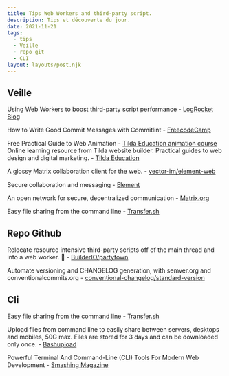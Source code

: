 ```yaml
---
title: Tips Web Workers and third-party script.
description: Tips et découverte du jour.
date: 2021-11-21
tags:
  - tips
  - Veille
  - repo git
  - CLI
layout: layouts/post.njk
---
```


## Veille

Using Web Workers to boost third-party script performance - [LogRocket Blog](https://blog.logrocket.com/using-web-workers-boost-third-party-script-performance/)

How to Write Good Commit Messages with Commitlint - [FreecodeCamp](https://www.freecodecamp.org/news/how-to-use-commitlint-to-write-good-commit-messages/)

Free Practical Guide to Web Animation - [Tilda Education animation course](https://tilda.education/en/web-animation-course)
Online learning resource from Tilda website builder. Practical guides to web design and digital marketing. - [Tilda Education](https://tilda.education/en/)

A glossy Matrix collaboration client for the web. - [vector-im/element-web](https://github.com/vector-im/element-web)

Secure collaboration and messaging - [Element](https://element.io/)

An open network for secure, decentralized communication - [Matrix.org](https://matrix.org/)

 Easy file sharing from the command line - [Transfer.sh](https://transfer.sh/)

## Repo Github

Relocate resource intensive third-party scripts off of the main thread and into a web worker. 🎉 - [BuilderIO/partytown](https://github.com/BuilderIO/partytown)

Automate versioning and CHANGELOG generation, with semver.org and conventionalcommits.org - [conventional-changelog/standard-version](https://github.com/conventional-changelog/standard-version)

## Cli

Easy file sharing from the command line - [Transfer.sh](https://transfer.sh/)

Upload files from command line to easily share between servers, desktops and mobiles, 50G max. Files are stored for 3 days and can be downloaded only once. - [Bashupload](https://bashupload.com/)

 Powerful Terminal And Command-Line (CLI) Tools For Modern Web Development - [Smashing Magazine](https://www.smashingmagazine.com/2021/11/powerful-terminal-commandline-tools-modern-web-development/)